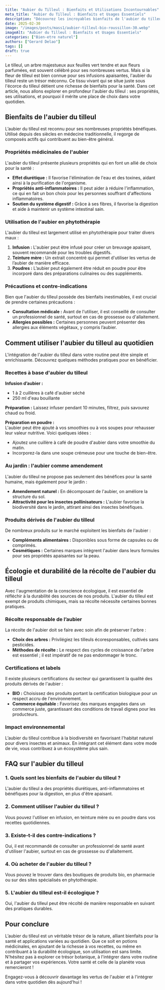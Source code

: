 ```yaml
---
title: "Aubier du Tilleul : Bienfaits et Utilisations Incontournables"
meta_title: "Aubier du Tilleul : Bienfaits et Usages Essentiels"
description: "Découvrez les incroyables bienfaits de l'aubier du tilleul, ses utilisations, ainsi que ses propriétés uniques pour la santé et le bien-être."
date: 2025-02-30
image: "/images/posts/mass1/aubier-tilleul-bio-roussillon-30.webp"
imageAlt: "Aubier du Tilleul : Bienfaits et Usages Essentiels"
categories: ["Bien-etre naturel"]
authors: ["Gerard Delao"]
tags: []
draft: true
---
```


Le tilleul, un arbre majestueux aux feuilles vert tendre et aux fleurs parfumées, est souvent célébré pour ses nombreuses vertus. Mais si la fleur de tilleul est bien connue pour ses infusions apaisantes, l'aubier du tilleul reste un trésor méconnu. Ce tissu vivant qui se situe juste sous l'écorce du tilleul détient une richesse de bienfaits pour la santé. Dans cet article, nous allons explorer en profondeur l'aubier du tilleul : ses propriétés, ses utilisations, et pourquoi il mérite une place de choix dans votre quotidien. 

## Bienfaits de l'aubier du tilleul

L’aubier du tilleul est reconnu pour ses nombreuses propriétés bénéfiques. Utilisé depuis des siècles en médecine traditionnelle, il regorge de composés actifs qui contribuent au bien-être général.

### Propriétés médicinales de l'aubier

L'aubier du tilleul présente plusieurs propriétés qui en font un allié de choix pour la santé :

- **Effet diurétique :** Il favorise l'élimination de l'eau et des toxines, aidant ainsi à la purification de l'organisme.
- **Propriétés anti-inflammatoires :** Il peut aider à réduire l'inflammation, ce qui en fait un bon choix pour les personnes souffrant d'affections inflammatoires.
- **Soutien du système digestif :** Grâce à ses fibres, il favorise la digestion et aide à maintenir un système intestinal sain.

### Utilisation de l'aubier en phytothérapie

L'aubier du tilleul est largement utilisé en phytothérapie pour traiter divers maux :

1. **Infusion :** L'aubier peut être infusé pour créer un breuvage apaisant, souvent recommandé pour les troubles digestifs.
2. **Teinture mère :** Un extrait concentré qui permet d'utiliser les vertus de l’aubier de manière efficace.
3. **Poudres :** L’aubier peut également être réduit en poudre pour être incorporé dans des préparations culinaires ou des suppléments.

### Précautions et contre-indications

Bien que l'aubier du tilleul possède des bienfaits inestimables, il est crucial de prendre certaines précautions :

- **Consultation médicale :** Avant de l'utiliser, il est conseillé de consulter un professionnel de santé, surtout en cas de grossesse ou d'allaitement.
- **Allergies possibles :** Certaines personnes peuvent présenter des allergies aux éléments végétaux, y compris l’aubier.

## Comment utiliser l'aubier du tilleul au quotidien

L'intégration de l'aubier du tilleul dans votre routine peut être simple et enrichissante. Découvrez quelques méthodes pratiques pour en bénéficier.

### Recettes à base d'aubier du tilleul

**Infusion d’aubier :**   
- 1 à 2 cuillères à café d'aubier séché
- 250 ml d'eau bouillante

**Préparation :** Laissez infuser pendant 10 minutes, filtrez, puis savourez chaud ou froid.

**Préparation en poudre :**   
L'aubier peut être ajouté à vos smoothies ou à vos soupes pour rehausser leur valeur nutritive. Voici quelques idées :

- Ajoutez une cuillère à café de poudre d'aubier dans votre smoothie du matin.
- Incorporez-la dans une soupe crémeuse pour une touche de bien-être.

### Au jardin : l'aubier comme amendement

L'aubier du tilleul ne propose pas seulement des bénéfices pour la santé humaine, mais également pour le jardin :

- **Amendement naturel :** En décomposant de l'aubier, on améliore la structure du sol.
- **Attractivité pour les insectes pollinisateurs :** L'aubier favorise la biodiversité dans le jardin, attirant ainsi des insectes bénéfiques.

### Produits dérivés de l'aubier du tilleul

De nombreux produits sur le marché exploitent les bienfaits de l'aubier :

- **Compléments alimentaires :** Disponibles sous forme de capsules ou de comprimés.
- **Cosmétiques :** Certaines marques intègrent l'aubier dans leurs formules pour ses propriétés apaisantes sur la peau.

## Écologie et durabilité de la récolte de l'aubier du tilleul

Avec l'augmentation de la conscience écologique, il est essentiel de réfléchir à la durabilité des sources de nos produits. L'aubier du tilleul est exempt de produits chimiques, mais sa récolte nécessite certaines bonnes pratiques.

### Récolte responsable de l’aubier

La récolte de l'aubier doit se faire avec soin afin de préserver l'arbre :

- **Choix des arbres :** Privilégiez les tilleuls écoresponsables, cultivés sans pesticides.
- **Méthodes de récolte :** Le respect des cycles de croissance de l'arbre est essentiel ; il est impératif de ne pas endommager le tronc.

### Certifications et labels

Il existe plusieurs certifications du secteur qui garantissent la qualité des produits dérivés de l'aubier :

- **BIO :** Choisissez des produits portant la certification biologique pour un respect accru de l'environnement.
- **Commerce équitable :** Favorisez des marques engagées dans un commerce juste, garantissant des conditions de travail dignes pour les producteurs.

### Impact environnemental

L’aubier du tilleul contribue à la biodiversité en favorisant l'habitat naturel pour divers insectes et animaux. En intégrant cet élément dans votre mode de vie, vous contribuez à un écosystème plus sain.

## FAQ sur l'aubier du tilleul

### 1. Quels sont les bienfaits de l'aubier du tilleul ?

L'aubier du tilleul a des propriétés diurétiques, anti-inflammatoires et bénéfiques pour la digestion, en plus d'être apaisant.

### 2. Comment utiliser l'aubier du tilleul ?

Vous pouvez l'utiliser en infusion, en teinture mère ou en poudre dans vos recettes quotidiennes.

### 3. Existe-t-il des contre-indications ?

Oui, il est recommandé de consulter un professionnel de santé avant d'utiliser l'aubier, surtout en cas de grossesse ou d'allaitement.

### 4. Où acheter de l'aubier du tilleul ?

Vous pouvez le trouver dans des boutiques de produits bio, en pharmacie ou sur des sites spécialisés en phytothérapie.

### 5. L'aubier du tilleul est-il écologique ?

Oui, l'aubier du tilleul peut être récolté de manière responsable en suivant des pratiques durables.

## Pour conclure

L’aubier du tilleul est un véritable trésor de la nature, alliant bienfaits pour la santé et applications variées au quotidien. Que ce soit en potions médicinales, en ajoutant de la richesse à vos recettes, ou même en contribuant à la durabilité écologique, son utilisation est sans limite. N'hésitez pas à explorer ce trésor botanique, à l'intégrer dans votre routine et à partager vos expériences. Votre santé et celle de la planète vous remercieront ! 

Engagez-vous à découvrir davantage les vertus de l'aubier et à l'intégrer dans votre quotidien dès aujourd'hui !

